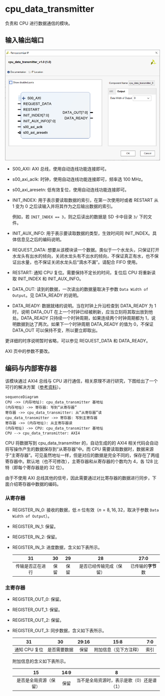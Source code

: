 # cpu_data_transmitter

负责和 CPU 进行数据通信的模块。

## 输入输出端口

![](port.png)

- S00_AXI: AXI 总线，使用自动连线功能连接即可。

- s00_axi_aclk: 时钟，使用自动连线功能连接即可，频率选 $100~\mathrm{MHz}$。

- s00_axi_aresetn: 低有效复位，使用自动连线功能连接即可。

- INIT_INDEX: 用于表示要读取数据的索引，在第一次使用时或者 RESTART 从 1 变为 0 之后读输入并将其作为之后输出数据的索引。

  例如，若 `INIT_INDEX == 3`，则之后读出的数据是 SD 卡中目录 `3/` 下的文件。

- INIT_AUX_INFO: 用于表示要读取数据的类型，生效时间同 INIT_INDEX。具体信息见之后的编码说明。

- REQUEST_DATA: 想要从该模块读一个数据。类似于一个水龙头，只保证打开水龙头有出水的倾向，关闭水龙头有不出水的倾向，不保证真正有水，也不保证出水量，也不保证关闭水龙头后“滴水不漏”。请配合 FIFO 使用。

- RESTART: 通知 CPU 复位。需要保持不定长的时间，复位后 CPU 将重新读取 INIT_INDEX 和 INIT_AUX_INFO。

- DATA_OUT: 读到的数据，一次读出的数据量取决于参数 `Data Width of Output`。见 DATA_READY 的说明。

- DATA_READY: 数据就绪的说明。当在时钟上升沿检查到 DATA_READY 为 1 时，说明 DATA_OUT 在上一个时钟已经被刷新，应当立刻将其取出放到他处。DATA_READY 只持续一个时钟周期，如果连续两个时钟周期都为 1，说明数据到达了两次。如果下一个时钟周期 DATA_READY 的值为 0，不保证 DATA_OUT 可以保持不变，所以要立即取出。

更详细的时序说明暂时省略，可以参见 REQUEST_DATA 和 DATA_READY。

AXI 页中的参数不要改。

## 编码与内部寄存器

该模块通过 AXI4 总线与 CPU 进行通信，相关原理不进行研究，下图给出了一个可行的解决方案（[参考资料](https://blog.csdn.net/tangkunjyy/article/details/62045863)）。

```mermaid
sequenceDiagram
CPU ->> (内存地址): cpu_data_transmitter 基地址
(内存地址) ->> 寄存器: 写到“从寄存器”
寄存器 ->> cpu_data_transmitter: 从“从寄存器”读
cpu_data_transmitter ->> 寄存器: 写到主寄存器
寄存器 ->> (内存地址): 从主寄存器读
(内存地址) ->> CPU: cpu_data_transmitter 基地址
CPU --> cpu_data_transmitter: AXI4
```

CPU 将数据写到 cpu_data_transmitter 的，自动生成的的 AXI4 相关代码会自动将写操作产生的数据保存到“从寄存器”中。而 CPU 需要读取数据时，数据来源于“主寄存器”。可见虽然地址一样，但是对应的数据是完全不同的，保存在了两组寄存器中。默认地（也不可修改），主寄存器和从寄存器的个数均为 4，各 128 比特（即每个寄存器是的 32 位）。

由于不使用 AXI 总线其他的信号，因此需要通过对比寄存器的数据进行同步，下面介绍寄存器中数据的编码。

### 从寄存器

- REGISTER_IN_0: 接收的数据，低 $n$ 位有效（$n = 8, 16, 32$，取决于参数 `Data Width of Output`）。

- REGISTER_IN_1: 保留。

- REGISTER_IN_2: 保留。

- REGISTER_IN_3: 进度数据，含义如下表所示。

  |        31        |  30  |  29  |            28            |        27:0        |
  | :--------------: | :--: | :--: | :----------------------: | :----------------: |
  | 传输是否正在进行 | 保留 | 保留 | 是否已经传输完成（保留） | 已传输的**字节**数 |

### 主寄存器

- REGISTER_OUT_0: 保留。

- REGISTER_OUT_1: 保留。

- REGISTER_OUT_2: 保留。

- REGISTER_OUT_3: 同步数据，含义如下表所示。

  |      31       |      30      | 29:16 |          15:8          | 7:0  |
  | :-----------: | :----------: | :---: | :--------------------: | :--: |
  | 通知 CPU 复位 | 是否需要数据 | 保留  | 附加信息（见下方注释） | 索引 |

  附加信息的含义如下表所示。

  |           15           | 14:9 |                     8                      |
  | :--------------------: | :--: | :----------------------------------------: |
  | 是否是全局资源（保留） | 保留 | 当不是全局资源时，表示是歌（0）还是谱（1） |

